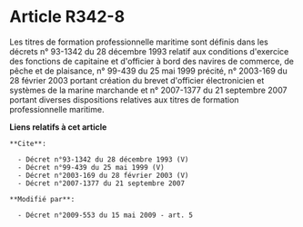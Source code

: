 # Article R342-8

Les titres de formation professionnelle maritime sont définis dans les décrets n° 93-1342 du 28 décembre 1993 relatif aux
conditions d'exercice des fonctions de capitaine et d'officier à bord des navires de commerce, de pêche et de plaisance, n°
99-439 du 25 mai 1999 précité, n° 2003-169 du 28 février 2003 portant création du brevet d'officier électronicien et systèmes
de la marine marchande et n° 2007-1377 du 21 septembre 2007 portant diverses dispositions relatives aux titres de formation
professionnelle maritime.

**Liens relatifs à cet article**

	**Cite**:

	  - Décret n°93-1342 du 28 décembre 1993 (V)
	  - Décret n°99-439 du 25 mai 1999 (V)
	  - Décret n°2003-169 du 28 février 2003 (V)
	  - Décret n°2007-1377 du 21 septembre 2007

	**Modifié par**:

	  - Décret n°2009-553 du 15 mai 2009 - art. 5
